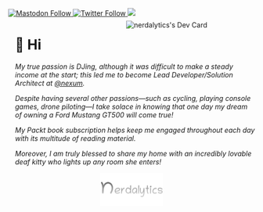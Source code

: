 <!---
nerdalytics/nerdalytics is a ✨ special ✨ repository because its `README.md` (this file) appears on your GitHub profile.
You can click the Preview link to take a look at your changes.
--->
  <a rel="me" href="https://mastodon.social/@nerdalytics" target="_blank">
    <img alt="Mastodon Follow" src="https://img.shields.io/badge/Follow%20Me-Mastodon-blueviolet">
  </a>
  <a href="https://twitter.com/nerdalytics" target="_blank">
    <img alt="Twitter Follow" src="https://img.shields.io/badge/Follow%20Me-Twitter-blue">
  </a>
  <a href="https://audius.co/fibric" target="_blank">
     <img src="https://img.shields.io/badge/Follow%20Me-Audius-purple">
  </a>
  <a href="https://app.daily.dev/nerdalytics" target="_blank">
    <img align="right" style="padding: .5em;" src="https://api.daily.dev/devcards/e2e4b6abd20040f5afd2c2ad712a808c.png?r=j1a" width="256px" alt="nerdalytics's Dev Card"/>
  </a>

<div style="padding: 0 0 0 1em;">

# 👋 Hi

*My true passion is DJing, although it was difficult to make a steady income at the start; this led me to become Lead Developer/Solution Architect at [@nexum](https://twitter.com/nexum).*

*Despite having several other passions—such as cycling, playing console games, drone piloting—I take solace in knowing that one day my dream of owning a Ford Mustang GT500 will come true!*

*My Packt book subscription helps keep me engaged throughout each day with its multitude of reading material.*

*Moreover, I am truly blessed to share my home with an incredibly lovable deaf kitty who lights up any room she enters!*

</div>

<div align="center">
  <img src="nerdalytics-logo-gray-transparent.svg" width="128px">
</div>
